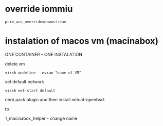 # override iommiu
```
pcie_acs_override=downstream 
```

# instalation of macos vm (macinabox)

ONE CONTAINER - ONE INSTALATION

delete vm
```
virsh undefine --nvram "name of VM"
```

set default network
```
virsh net-start default
```
nerd pack plugin and then install netcat-openbsd.



<source bridge='br0'/>
to 
<source bridge='virbr0'/>

1_macinabox_helper - change name
